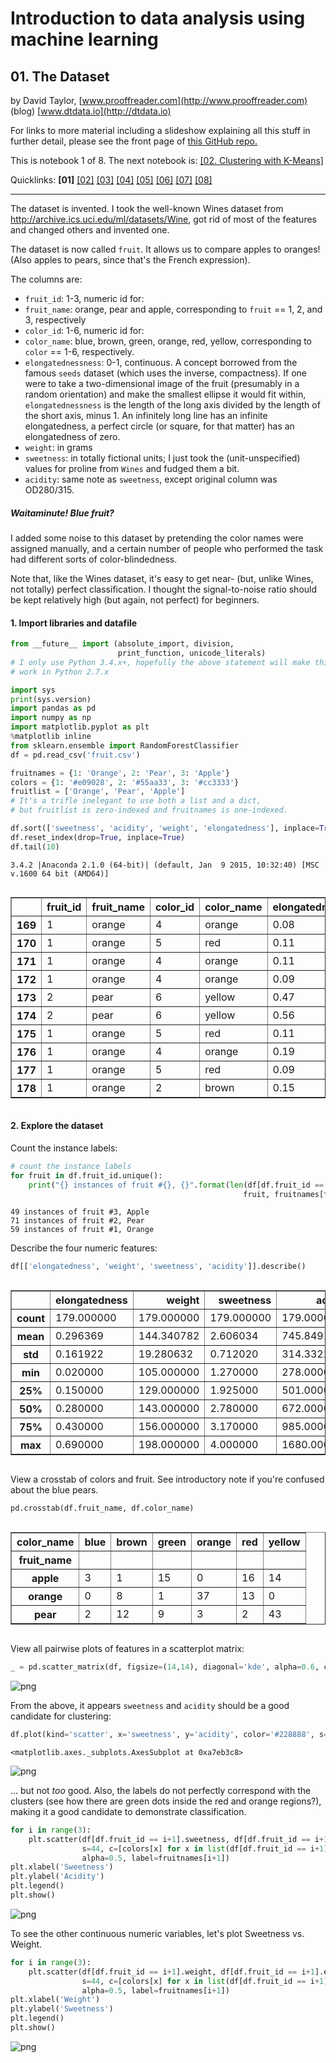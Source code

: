 
# Introduction to data analysis using machine learning #

## 01. The Dataset ##

by David Taylor, [www.prooffreader.com](http://www.prooffreader.com) (blog) [www.dtdata.io](http://dtdata.io)  

For links to more material including a slideshow explaining all this stuff in further detail, please see the front page of [this GitHub repo.](https://github.com/Prooffreader/intro_machine_learning)

This is notebook 1 of 8. The next notebook is: [[02. Clustering with K-Means]](http://nbviewer.ipython.org/github/Prooffreader/intro_machine_learning/blob/master/02_Clustering_KMeans.ipynb)

Quicklinks: **[01]** [[02]](http://nbviewer.ipython.org/github/Prooffreader/intro_machine_learning/blob/master/02_Clustering_KMeans.ipynb) [[03]](http://nbviewer.ipython.org/github/Prooffreader/intro_machine_learning/blob/master/03_Clustering_OtherAlgos.ipynb) [[04]](http://nbviewer.ipython.org/github/Prooffreader/intro_machine_learning/blob/master/04_Classification_kNN.ipynb) [[05]](http://nbviewer.ipython.org/github/Prooffreader/intro_machine_learning/blob/master/05_Classification_OtherAlgos.ipynb) [[06]](http://nbviewer.ipython.org/github/Prooffreader/intro_machine_learning/blob/master/06_Classification_Decision_Trees.ipynb) [[07]](http://nbviewer.ipython.org/github/Prooffreader/intro_machine_learning/blob/master/07_Classification_Random_Forest.ipynb) [[08]](http://nbviewer.ipython.org/github/Prooffreader/intro_machine_learning/blob/master/08_Dimensionality_Reduction.ipynb)

***

The dataset is invented. I took the well-known Wines dataset from http://archive.ics.uci.edu/ml/datasets/Wine, got rid of most of the features and changed others and invented one.

The dataset is now called ``fruit``. It allows us to compare apples to oranges! (Also apples to pears, since that's the French expression).

The columns are:

* ``fruit_id``: 1-3, numeric id for:
* ``fruit_name``: orange, pear and apple, corresponding to ``fruit`` == 1, 2, and 3, respectively
* ``color_id``: 1-6, numeric id for:
* ``color_name``: blue, brown, green, orange, red, yellow, corresponding to ``color`` == 1-6, respectively.
* ``elongatednessness``: 0-1, continuous. A concept borrowed from the famous ``seeds`` dataset (which uses the inverse, compactness). If one were to take a two-dimensional image of the fruit (presumably in a random orientation) and make the smallest ellipse it would fit within, ``elongatednessness`` is the length of the long axis divided by the length of the short axis, minus 1. An infinitely long line has an infinite elongatedness, a perfect circle (or square, for that matter) has an elongatedness of zero.
* ``weight``: in grams
* ``sweetness``: in totally fictional units; I just took the (unit-unspecified) values for proline from ``Wines`` and fudged them a bit.
* ``acidity``: same note as ``sweetness``, except original column was OD280/315.

##### Waitaminute! Blue fruit? #

I added some noise to this dataset by pretending the color names were assigned manually, and a certain number of people who performed the task had different sorts of color-blindedness.

Note that, like the Wines dataset, it's easy to get near- (but, unlike Wines, not totally) perfect classification. I thought the signal-to-noise ratio should be kept relatively high (but again, not perfect) for beginners.

#### 1. Import libraries and datafile


```python
from __future__ import (absolute_import, division,
                        print_function, unicode_literals)
# I only use Python 3.4.x+, hopefully the above statement will make this notebook
# work in Python 2.7.x

import sys
print(sys.version)
import pandas as pd
import numpy as np
import matplotlib.pyplot as plt
%matplotlib inline
from sklearn.ensemble import RandomForestClassifier
df = pd.read_csv('fruit.csv')

fruitnames = {1: 'Orange', 2: 'Pear', 3: 'Apple'}
colors = {1: '#e09028', 2: '#55aa33', 3: '#cc3333'}
fruitlist = ['Orange', 'Pear', 'Apple']
# It's a trifle inelegant to use both a list and a dict,
# but fruitlist is zero-indexed and fruitnames is one-indexed.

df.sort(['sweetness', 'acidity', 'weight', 'elongatedness'], inplace=True)
df.reset_index(drop=True, inplace=True)
df.tail(10)
```

    3.4.2 |Anaconda 2.1.0 (64-bit)| (default, Jan  9 2015, 10:32:40) [MSC v.1600 64 bit (AMD64)]
    




<div style="max-height:1000px;max-width:1500px;overflow:auto;">
<table border="1" class="dataframe">
  <thead>
    <tr style="text-align: right;">
      <th></th>
      <th>fruit_id</th>
      <th>fruit_name</th>
      <th>color_id</th>
      <th>color_name</th>
      <th>elongatedness</th>
      <th>weight</th>
      <th>sweetness</th>
      <th>acidity</th>
    </tr>
  </thead>
  <tbody>
    <tr>
      <th>169</th>
      <td> 1</td>
      <td> orange</td>
      <td> 4</td>
      <td> orange</td>
      <td> 0.08</td>
      <td> 144</td>
      <td> 3.58</td>
      <td> 1290</td>
    </tr>
    <tr>
      <th>170</th>
      <td> 1</td>
      <td> orange</td>
      <td> 5</td>
      <td>    red</td>
      <td> 0.11</td>
      <td> 182</td>
      <td> 3.58</td>
      <td> 1295</td>
    </tr>
    <tr>
      <th>171</th>
      <td> 1</td>
      <td> orange</td>
      <td> 4</td>
      <td> orange</td>
      <td> 0.11</td>
      <td> 144</td>
      <td> 3.59</td>
      <td> 1035</td>
    </tr>
    <tr>
      <th>172</th>
      <td> 1</td>
      <td> orange</td>
      <td> 4</td>
      <td> orange</td>
      <td> 0.09</td>
      <td> 143</td>
      <td> 3.63</td>
      <td> 1015</td>
    </tr>
    <tr>
      <th>173</th>
      <td> 2</td>
      <td>   pear</td>
      <td> 6</td>
      <td> yellow</td>
      <td> 0.47</td>
      <td> 123</td>
      <td> 3.64</td>
      <td>  380</td>
    </tr>
    <tr>
      <th>174</th>
      <td> 2</td>
      <td>   pear</td>
      <td> 6</td>
      <td> yellow</td>
      <td> 0.56</td>
      <td> 126</td>
      <td> 3.69</td>
      <td>  465</td>
    </tr>
    <tr>
      <th>175</th>
      <td> 1</td>
      <td> orange</td>
      <td> 5</td>
      <td>    red</td>
      <td> 0.11</td>
      <td> 189</td>
      <td> 3.71</td>
      <td>  780</td>
    </tr>
    <tr>
      <th>176</th>
      <td> 1</td>
      <td> orange</td>
      <td> 4</td>
      <td> orange</td>
      <td> 0.19</td>
      <td> 144</td>
      <td> 3.82</td>
      <td>  845</td>
    </tr>
    <tr>
      <th>177</th>
      <td> 1</td>
      <td> orange</td>
      <td> 5</td>
      <td>    red</td>
      <td> 0.09</td>
      <td> 191</td>
      <td> 3.92</td>
      <td> 1065</td>
    </tr>
    <tr>
      <th>178</th>
      <td> 1</td>
      <td> orange</td>
      <td> 2</td>
      <td>  brown</td>
      <td> 0.15</td>
      <td> 152</td>
      <td> 4.00</td>
      <td> 1035</td>
    </tr>
  </tbody>
</table>
</div>



#### 2. Explore the dataset #

Count the instance labels:


```python
# count the instance labels
for fruit in df.fruit_id.unique():
    print("{} instances of fruit #{}, {}".format(len(df[df.fruit_id == fruit]),
                                                    fruit, fruitnames[fruit]))
```

    49 instances of fruit #3, Apple
    71 instances of fruit #2, Pear
    59 instances of fruit #1, Orange
    

Describe the four numeric features:


```python
df[['elongatedness', 'weight', 'sweetness', 'acidity']].describe()
```




<div style="max-height:1000px;max-width:1500px;overflow:auto;">
<table border="1" class="dataframe">
  <thead>
    <tr style="text-align: right;">
      <th></th>
      <th>elongatedness</th>
      <th>weight</th>
      <th>sweetness</th>
      <th>acidity</th>
    </tr>
  </thead>
  <tbody>
    <tr>
      <th>count</th>
      <td> 179.000000</td>
      <td> 179.000000</td>
      <td> 179.000000</td>
      <td>  179.000000</td>
    </tr>
    <tr>
      <th>mean</th>
      <td>   0.296369</td>
      <td> 144.340782</td>
      <td>   2.606034</td>
      <td>  745.849162</td>
    </tr>
    <tr>
      <th>std</th>
      <td>   0.161922</td>
      <td>  19.280632</td>
      <td>   0.712020</td>
      <td>  314.332206</td>
    </tr>
    <tr>
      <th>min</th>
      <td>   0.020000</td>
      <td> 105.000000</td>
      <td>   1.270000</td>
      <td>  278.000000</td>
    </tr>
    <tr>
      <th>25%</th>
      <td>   0.150000</td>
      <td> 129.000000</td>
      <td>   1.925000</td>
      <td>  501.000000</td>
    </tr>
    <tr>
      <th>50%</th>
      <td>   0.280000</td>
      <td> 143.000000</td>
      <td>   2.780000</td>
      <td>  672.000000</td>
    </tr>
    <tr>
      <th>75%</th>
      <td>   0.430000</td>
      <td> 156.000000</td>
      <td>   3.170000</td>
      <td>  985.000000</td>
    </tr>
    <tr>
      <th>max</th>
      <td>   0.690000</td>
      <td> 198.000000</td>
      <td>   4.000000</td>
      <td> 1680.000000</td>
    </tr>
  </tbody>
</table>
</div>



View a crosstab of colors and fruit. See introductory note if you're confused about the blue pears.


```python
pd.crosstab(df.fruit_name, df.color_name)
```




<div style="max-height:1000px;max-width:1500px;overflow:auto;">
<table border="1" class="dataframe">
  <thead>
    <tr style="text-align: right;">
      <th>color_name</th>
      <th>blue</th>
      <th>brown</th>
      <th>green</th>
      <th>orange</th>
      <th>red</th>
      <th>yellow</th>
    </tr>
    <tr>
      <th>fruit_name</th>
      <th></th>
      <th></th>
      <th></th>
      <th></th>
      <th></th>
      <th></th>
    </tr>
  </thead>
  <tbody>
    <tr>
      <th>apple</th>
      <td> 3</td>
      <td>  1</td>
      <td> 15</td>
      <td>  0</td>
      <td> 16</td>
      <td> 14</td>
    </tr>
    <tr>
      <th>orange</th>
      <td> 0</td>
      <td>  8</td>
      <td>  1</td>
      <td> 37</td>
      <td> 13</td>
      <td>  0</td>
    </tr>
    <tr>
      <th>pear</th>
      <td> 2</td>
      <td> 12</td>
      <td>  9</td>
      <td>  3</td>
      <td>  2</td>
      <td> 43</td>
    </tr>
  </tbody>
</table>
</div>



View all pairwise plots of features in a scatterplot matrix:


```python
_ = pd.scatter_matrix(df, figsize=(14,14), diagonal='kde', alpha=0.6, color=[colors[x] for x in list(df.fruit_id)])
```


![png](output_10_0.png)


From the above, it appears ``sweetness`` and ``acidity`` should be a good candidate for clustering:


```python
df.plot(kind='scatter', x='sweetness', y='acidity', color='#228888', s=92, alpha=0.3)
```




    <matplotlib.axes._subplots.AxesSubplot at 0xa7eb3c8>




![png](output_12_1.png)


... but not *too* good. Also, the labels do not perfectly correspond with the clusters (see how there are green dots inside the red and orange regions?), making it a good candidate to demonstrate classification.


```python
for i in range(3):
    plt.scatter(df[df.fruit_id == i+1].sweetness, df[df.fruit_id == i+1].acidity, 
                s=44, c=[colors[x] for x in list(df[df.fruit_id == i+1].fruit_id)], 
                alpha=0.5, label=fruitnames[i+1])
plt.xlabel('Sweetness')
plt.ylabel('Acidity')
plt.legend()
plt.show()
```


![png](output_14_0.png)


To see the other continuous numeric variables, let's plot Sweetness vs. Weight.


```python
for i in range(3):
    plt.scatter(df[df.fruit_id == i+1].weight, df[df.fruit_id == i+1].elongatedness, 
                s=44, c=[colors[x] for x in list(df[df.fruit_id == i+1].fruit_id)], 
                alpha=0.5, label=fruitnames[i+1])
plt.xlabel('Weight')
plt.ylabel('Sweetness')
plt.legend()
plt.show()
```


![png](output_16_0.png)

